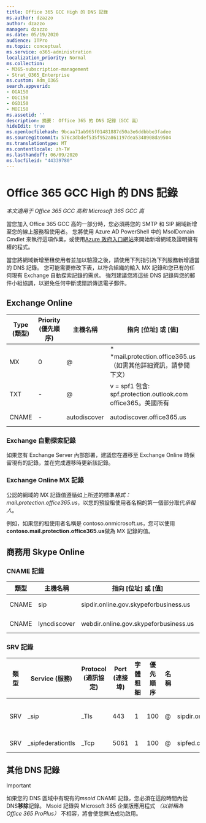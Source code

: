 ```yaml
---
title: Office 365 GCC High 的 DNS 記錄
ms.author: dzazzo
author: dzazzo
manager: dzazzo
ms.date: 05/19/2020
audience: ITPro
ms.topic: conceptual
ms.service: o365-administration
localization_priority: Normal
ms.collection:
- M365-subscription-management
- Strat_O365_Enterprise
ms.custom: Adm_O365
search.appverid:
- OGA150
- OGC150
- OGD150
- MOE150
ms.assetid: ''
description: 摘要： Office 365 的 DNS 記錄（GCC 高）
hideEdit: true
ms.openlocfilehash: 9bcaa71ab965f01481887d50a3e6ddbbbe3fadee
ms.sourcegitcommit: 576c3dbdef535f952a861197dea5348908da9504
ms.translationtype: MT
ms.contentlocale: zh-TW
ms.lasthandoff: 06/09/2020
ms.locfileid: "44339780"
---
```

# <a name="dns-records-for-office-365-gcc-high"></a>Office 365 GCC High 的 DNS 記錄

*本文適用于 Office 365 GCC 高和 Microsoft 365 GCC 高*

當您加入 Office 365 GCC 高的一部分時，您必須將您的 SMTP 和 SIP 網域新增至您的線上服務租使用者。  您將使用 Azure AD PowerShell 中的 MsolDomain Cmdlet 來執行這項作業，或使用[Azure 政府入口網站](https://portal.azure.us)來開始新增網域及證明擁有權的程式。

當您將網域新增至租使用者並加以驗證之後，請使用下列指引為下列服務新增適當的 DNS 記錄。  您可能需要修改下表，以符合組織的輸入 MX 記錄和您已有的任何現有 Exchange 自動探索記錄的需求。  強烈建議您將這些 DNS 記錄與您的郵件小組協調，以避免任何中斷或錯誤傳送電子郵件。

## <a name="exchange-online"></a>Exchange Online

| Type (類型) | Priority (優先順序) | 主機名稱 | 指向 [位址] 或 [值] | TTL |
| --- | --- | --- | --- | --- |
| MX | 0 | @ | * *mail.protection.office365.us （如需其他詳細資訊，請參閱下文） | 1 Hour |
| TXT | - | @ | v = spf1 包含: spf.protection.outlook.com office365。美國所有 | 1 小時 |
| CNAME | - | autodiscover | autodiscover.office365.us | 1 Hour |

### <a name="exchange-autodiscover-record"></a>Exchange 自動探索記錄

如果您有 Exchange Server 內部部署，建議您在遷移至 Exchange Online 時保留現有的記錄，並在完成遷移時更新該記錄。 

### <a name="exchange-online-mx-record"></a>Exchange Online MX 記錄

公認的網域的 MX 記錄值遵循如上所述的標準*格式： mail.protection.office365.us*，以您的預設租使用者名稱的第一個部分取代*承租人*。

例如，如果您的租使用者名稱是 contoso.onmicrosoft.us，您可以使用**contoso.mail.protection.office365.us**做為 MX 記錄的值。

## <a name="skype-for-business-online"></a>商務用 Skype Online

### <a name="cname-records"></a>CNAME 記錄

| 類型 | 主機名稱 | 指向 [位址] 或 [值] | TTL |
| --- | --- | --- | --- |
| CNAME | sip | sipdir.online.gov.skypeforbusiness.us | 1 小時 |
| CNAME | lyncdiscover | webdir.online.gov.skypeforbusiness.us | 1 Hour |

### <a name="srv-records"></a>SRV 記錄

| 類型 | Service (服務) | Protocol (通訊協定) | Port (連接埠) | 字體粗細 | 優先順序 | 名稱 | Target (目標) | TTL |
| --- | --- | --- | --- | --- | --- | --- | --- | --- |
| SRV | \_sip | \_Tls | 443 | 1  | 100 | @ | sipdir.online.gov.skypeforbusiness.us | 1 Hour (1 小時) |
| SRV | \_sipfederationtls | \_Tcp | 5061 | 1  | 100 | @ | sipfed.online.gov.skypeforbusiness.us | 1 Hour |

## <a name="additional-dns-records"></a>其他 DNS 記錄

> [!IMPORTANT]
> 如果您的 DNS 區域中有現有的*msoid* CNAME 記錄，您必須在這段時間內從 DNS**移除**記錄。  Msoid 記錄與 Microsoft 365 企業版應用程式 *（以前稱為 Office 365 ProPlus）* 不相容，將會使您無法成功啟用。

